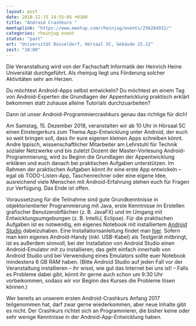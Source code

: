 ```yaml
---
layout: post
date: 2018-12-15 14:55:05 +0100
title: "Android Crashkurs "
meetuplink: "https://www.meetup.com/rheinjug/events/256264912/"
categories: rheinjug event
status: "past"
ort: "Universität Düsseldorf, Hörsaal 5C, Gebäude 25.12"
zeit: "10:00"
---
```


Die Veranstaltung wird von der Fachschaft Informatik der Heinrich Heine Universität durchgeführt. Als rheinjug liegt uns Förderung solcher Aktivitäten sehr am Herzen.
 
Du möchtest Android-Apps selbst entwickeln? Du möchtest an einem Tag von Android-Experten die Grundlagen der Appentwicklung praktisch erklärt bekommen statt zuhause alleine Tutorials durchzuarbeiten?
 
Dann ist unser Android-Programmiercrashkurs genau das richtige für dich!
 
Am Samstag, 15. Dezember 2018, veranstalten wir ab 10 Uhr in Hörsaal 5C einen Einsteigerkurs zum Thema App-Entwicklung unter Android, der euch so weit bringen soll, dass ihr eure eigenen kleinen Apps schreiben könnt. Andre Ippisch, wissenschaftlicher Mitarbeiter am Lehrstuhl für Technik sozialer Netzwerke und bis zuletzt Dozent der Master-Vorlesung Android-Programmierung, wird zu Beginn die Grundlagen der Appentwicklung erklären und euch danach bei praktischen Aufgaben unterstützen. Im Rahmen der praktischen Aufgaben könnt ihr eine erste App entwickeln – egal ob TODO-Listen-App, Taschenrechner oder eine eigene Idee, ausreichend viele Menschen mit Android-Erfahrung stehen euch für Fragen zur Verfügung. Das Ende ist offen.
 
Voraussetzung für die Teilnahme sind gute Grundkenntnisse in objektorientierter Programmierung mit Java, erste Kenntnisse im Erstellen grafischer Benutzerobflächen (z. B. JavaFX) und im Umgang mit Entwicklungsumgebungen (z. B. IntelliJ, Eclipse). Für die praktischen Aufgaben ist es notwendig, ein eigenes Notebook mit installiertem <a href="https://developer.android.com/studio/">Android Studio</a> dabeizuhaben. Eine Installationsanleitung findet man <a href="https://developer.android.com/studio/install">hier</a>. Sofern man kein eigenes Android-Handy (inkl. USB-Kabel) als Testgerät mitbringt, ist es außerdem sinnvoll, bei der Installation von Android Studio einen Android-Emulator mit zu installieren; das geht einfach innerhalb von Android Studio und bei Verwendung eines Emulators sollte euer Notebook mindestens 6 GB RAM haben. (Bitte Android Studio auf jeden Fall vor der Veranstaltung installieren – ihr wisst, wie gut das Internet bei uns ist! – Falls es Probleme dabei gibt, könnt ihr gerne auch schon um 9:30 Uhr vorbeikommen, sodass wir vor Beginn des Kurses die Probleme lösen können.)
 
Wer bereits an unserem ersten Android-Crashkurs Anfang 2017 teilgenommen hat, darf zwar gerne wiederkommen, aber neue Inhalte gibt es nicht. Der Crashkurs richtet sich an Programmierer, die bisher keine oder sehr wenige Kenntnisse in der Android-App-Entwicklung haben.
 
